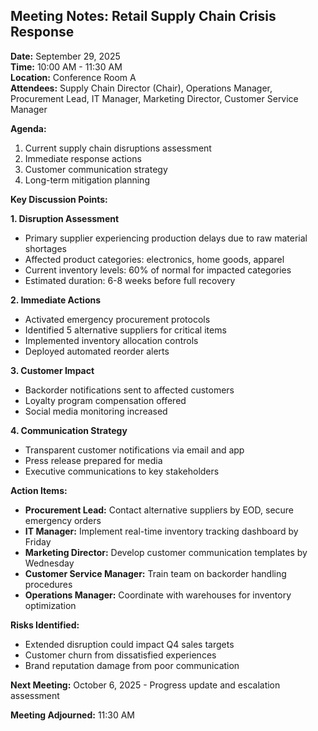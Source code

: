 ## Meeting Notes: Retail Supply Chain Crisis Response

**Date:** September 29, 2025  
**Time:** 10:00 AM - 11:30 AM  
**Location:** Conference Room A  
**Attendees:** Supply Chain Director (Chair), Operations Manager, Procurement Lead, IT Manager, Marketing Director, Customer Service Manager  

**Agenda:**  
1. Current supply chain disruptions assessment  
2. Immediate response actions  
3. Customer communication strategy  
4. Long-term mitigation planning  

**Key Discussion Points:**  

**1. Disruption Assessment**  
- Primary supplier experiencing production delays due to raw material shortages  
- Affected product categories: electronics, home goods, apparel  
- Current inventory levels: 60% of normal for impacted categories  
- Estimated duration: 6-8 weeks before full recovery  

**2. Immediate Actions**  
- Activated emergency procurement protocols  
- Identified 5 alternative suppliers for critical items  
- Implemented inventory allocation controls  
- Deployed automated reorder alerts  

**3. Customer Impact**  
- Backorder notifications sent to affected customers  
- Loyalty program compensation offered  
- Social media monitoring increased  

**4. Communication Strategy**  
- Transparent customer notifications via email and app  
- Press release prepared for media  
- Executive communications to key stakeholders  

**Action Items:**  
- **Procurement Lead:** Contact alternative suppliers by EOD, secure emergency orders  
- **IT Manager:** Implement real-time inventory tracking dashboard by Friday  
- **Marketing Director:** Develop customer communication templates by Wednesday  
- **Customer Service Manager:** Train team on backorder handling procedures  
- **Operations Manager:** Coordinate with warehouses for inventory optimization  

**Risks Identified:**  
- Extended disruption could impact Q4 sales targets  
- Customer churn from dissatisfied experiences  
- Brand reputation damage from poor communication  

**Next Meeting:** October 6, 2025 - Progress update and escalation assessment  

**Meeting Adjourned:** 11:30 AM